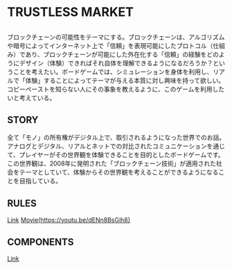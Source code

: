 # TRUSTLESS MARKET


## 
ブロックチェーンの可能性をテーマにする。ブロックチェーンは、アルゴリズムや暗号によってインターネット上で「信頼」を表現可能にしたプロトコル（仕組み）であり、ブロックチェーンが可能にした外在化する「信頼」の経験をどのようにデザイン（体験）できればそれ自体を理解できるようになるだろうか？ということを考えたい。ボードゲームでは、シミュレーションを身体を利用し、リアルで「体験」することによってテーマが与える本質に対し興味を持って欲しい。コピーペーストを知らない人にその事象を教えるように、このゲームを利用したいと考えている。

## STORY
全て「モノ」の所有権がデジタル上で、取引されるようになった世界でのお話。
アナログとデジタル、リアルとネットでの対比されたコミュニケーションを通じて、プレイヤーがその世界観を体験できることを目的としたボードゲームです。
この世界観は、2008年に発明された「ブロックチェーン技術」が適用された社会をテーマとしていて、体験からその世界観を考えることができるようになることを目指している。

## RULES
[Link](RULES.md)
[Movie(https://youtu.be/dENn8BsGih8)](https://youtu.be/dENn8BsGih8)

## COMPONENTS
[Link](COMPONENTS.md)